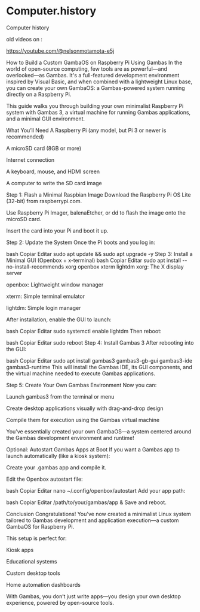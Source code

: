 # Computer.history
Computer history 


old videos on :

https://youtube.com/@nelsonmotamota-e5j





How to Build a Custom GambaOS on Raspberry Pi Using Gambas
In the world of open-source computing, few tools are as powerful—and overlooked—as Gambas. It's a full-featured development environment inspired by Visual Basic, and when combined with a lightweight Linux base, you can create your own GambaOS: a Gambas-powered system running directly on a Raspberry Pi.

This guide walks you through building your own minimalist Raspberry Pi system with Gambas 3, a virtual machine for running Gambas applications, and a minimal GUI environment.

 What You’ll Need
A Raspberry Pi (any model, but Pi 3 or newer is recommended)

A microSD card (8GB or more)

Internet connection

A keyboard, mouse, and HDMI screen

A computer to write the SD card image

 Step 1: Flash a Minimal Raspbian Image
Download the Raspberry Pi OS Lite (32-bit) from raspberrypi.com.

Use Raspberry Pi Imager, balenaEtcher, or dd to flash the image onto the microSD card.

Insert the card into your Pi and boot it up.

 Step 2: Update the System
Once the Pi boots and you log in:

bash
Copiar
Editar
sudo apt update && sudo apt upgrade -y
 Step 3: Install a Minimal GUI (Openbox + x-terminal)
bash
Copiar
Editar
sudo apt install --no-install-recommends xorg openbox xterm lightdm
xorg: The X display server

openbox: Lightweight window manager

xterm: Simple terminal emulator

lightdm: Simple login manager

After installation, enable the GUI to launch:

bash
Copiar
Editar
sudo systemctl enable lightdm
Then reboot:

bash
Copiar
Editar
sudo reboot
 Step 4: Install Gambas 3
After rebooting into the GUI:

bash
Copiar
Editar
sudo apt install gambas3 gambas3-gb-gui gambas3-ide gambas3-runtime
This will install the Gambas IDE, its GUI components, and the virtual machine needed to execute Gambas applications.

 Step 5: Create Your Own Gambas Environment
Now you can:

Launch gambas3 from the terminal or menu

Create desktop applications visually with drag-and-drop design

Compile them for execution using the Gambas virtual machine

You’ve essentially created your own GambaOS—a system centered around the Gambas development environment and runtime!

 Optional: Autostart Gambas Apps at Boot
If you want a Gambas app to launch automatically (like a kiosk system):

Create your .gambas app and compile it.

Edit the Openbox autostart file:

bash
Copiar
Editar
nano ~/.config/openbox/autostart
Add your app path:

bash
Copiar
Editar
/path/to/your/gambas/app &
Save and reboot.

 Conclusion
Congratulations! You've now created a minimalist Linux system tailored to Gambas development and application execution—a custom GambaOS for Raspberry Pi.

This setup is perfect for:

Kiosk apps

Educational systems

Custom desktop tools

Home automation dashboards

 With Gambas, you don’t just write apps—you design your own desktop experience, powered by open-source tools.

